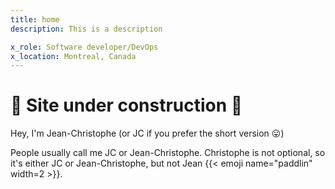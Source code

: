 ```yaml
---
title: home
description: This is a description

x_role: Software developer/DevOps
x_location: Montreal, Canada
---
```


# :construction: Site under construction :construction: 

Hey, I'm Jean-Christophe (or JC if you prefer the short version :stuck_out_tongue:)

People usually call me JC or Jean-Christophe. Christophe is not optional,
so it's either JC or Jean-Christophe, but not Jean {{< emoji name="paddlin" width=2 >}}.
